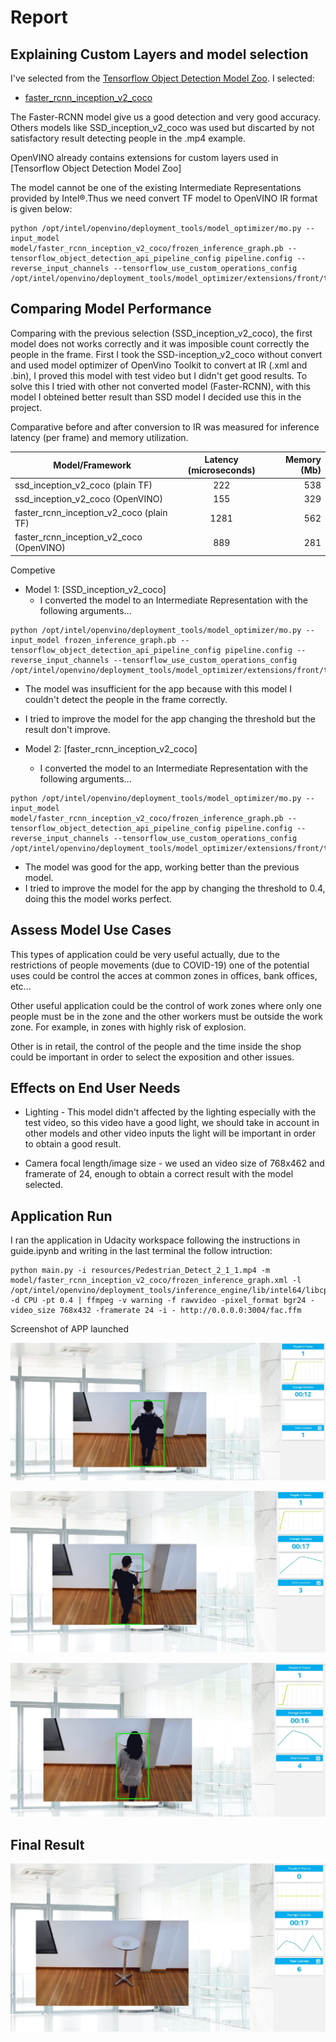 # Report


## Explaining Custom Layers and model selection

I've selected from the [Tensorflow Object Detection Model Zoo](https://github.com/tensorflow/models/blob/master/research/object_detection/g3doc/detection_model_zoo.md). I selected:

* [faster_rcnn_inception_v2_coco](http://download.tensorflow.org/models/object_detection/faster_rcnn_inception_v2_coco_2018_01_28.tar.gz)

The Faster-RCNN model give us a good detection and very good accuracy. Others models like SSD_inception_v2_coco was used but discarted by not satisfactory result detecting people in the .mp4 example.

OpenVINO already contains extensions for custom layers used in [Tensorflow Object Detection Model Zoo]

The model cannot be one of the existing Intermediate Representations provided by Intel®.Thus we need convert TF model to OpenVINO IR format is given below:
```
python /opt/intel/openvino/deployment_tools/model_optimizer/mo.py --input_model model/faster_rcnn_inception_v2_coco/frozen_inference_graph.pb --tensorflow_object_detection_api_pipeline_config pipeline.config --reverse_input_channels --tensorflow_use_custom_operations_config /opt/intel/openvino/deployment_tools/model_optimizer/extensions/front/tf/faster_rcnn_support.json
```


## Comparing Model Performance

Comparing with the previous selection (SSD_inception_v2_coco), the first model does not works correctly and it was imposible count correctly the people in the frame.
First I took the SSD-inception_v2_coco without convert and used  model optimizer of OpenVino Toolkit to convert at IR (.xml and .bin), I proved this model with test video but I didn't get good results. To solve this I tried with other not converted model (Faster-RCNN), with this model I obteined better result than SSD model I decided use this in the project.  

Comparative before and after conversion to IR was measured for inference latency (per frame) and memory utilization. 

| Model/Framework                             | Latency (microseconds)            | Memory (Mb) |
| -----------------------------------         |:---------------------------------:| -------:|
| ssd_inception_v2_coco (plain TF)            | 222                               | 538    |
| ssd_inception_v2_coco (OpenVINO)            | 155                               | 329    |
| faster_rcnn_inception_v2_coco (plain TF)    | 1281                              | 562    |
| faster_rcnn_inception_v2_coco (OpenVINO)    | 889                               | 281    |

Competive

- Model 1: [SSD_inception_v2_coco]
  - I converted the model to an Intermediate Representation with the following arguments...
  
```
python /opt/intel/openvino/deployment_tools/model_optimizer/mo.py --input_model frozen_inference_graph.pb --tensorflow_object_detection_api_pipeline_config pipeline.config --reverse_input_channels --tensorflow_use_custom_operations_config /opt/intel/openvino/deployment_tools/model_optimizer/extensions/front/tf/ssd_v2_support.json
```
  - The model was insufficient for the app because with this model I couldn't detect the people in the frame correctly.
  - I tried to improve the model for the app changing the threshold but the result don't improve.
  
- Model 2: [faster_rcnn_inception_v2_coco]

  - I converted the model to an Intermediate Representation with the following arguments...

```
python /opt/intel/openvino/deployment_tools/model_optimizer/mo.py --input_model model/faster_rcnn_inception_v2_coco/frozen_inference_graph.pb --tensorflow_object_detection_api_pipeline_config pipeline.config --reverse_input_channels --tensorflow_use_custom_operations_config /opt/intel/openvino/deployment_tools/model_optimizer/extensions/front/tf/faster_rcnn_support.json

```
  - The model was good for the app, working better than the previous model.
  - I tried to improve the model for the app by changing the threshold to 0.4, doing this the model works perfect.

## Assess Model Use Cases

This types of application could be very useful actually, due to the restrictions of people movements (due to COVID-19) one of the potential uses could be control the acces at common zones in offices, bank offices, etc... 

Other useful application could be the control of work zones where only one people must be in the zone and the other workers must be outside the work zone. For example, in zones with highly risk of explosion. 

Other is in retail, the control of the people and the time inside the shop could be important in order to select the exposition and other issues.


## Effects on End User Needs


 - Lighting - This model didn't affected by the lighting especially with the test video, so this video have a good light, we should take in account in other models and other video inputs the light will be important in order to obtain a good result.

* Camera focal length/image size - we used an video size of 768x462 and framerate of 24, enough to obtain a correct result with the model selected. 


## Application Run

I ran the application in Udacity workspace following the instructions in guide.ipynb and writing in the last terminal the follow intruction:

```
python main.py -i resources/Pedestrian_Detect_2_1_1.mp4 -m model/faster_rcnn_inception_v2_coco/frozen_inference_graph.xml -l /opt/intel/openvino/deployment_tools/inference_engine/lib/intel64/libcpu_extension_sse4.so -d CPU -pt 0.4 | ffmpeg -v warning -f rawvideo -pixel_format bgr24 -video_size 768x432 -framerate 24 -i - http://0.0.0.0:3004/fac.ffm
```
Screenshot of APP launched 

![screenshot-1](images/frame_1.jpg)

![screenshot-1](images/frame_2.jpg)

![screenshot-1](images/frame_3.jpg)

## Final Result

![screenshot-1](images/frame_final.jpg)





